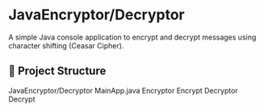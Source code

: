 # JavaEncryptor/Decryptor

A simple Java console application to encrypt and decrypt messages using character shifting (Ceasar Cipher).

## 📁 Project Structure
JavaEncryptor/Decryptor
    MainApp.java
    Encryptor
        Encrypt
    Decryptor
        Decrypt
